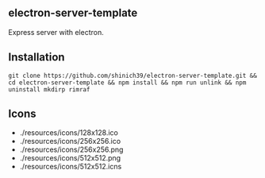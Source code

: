 ## electron-server-template

Express server with electron.

## Installation

```console
git clone https://github.com/shinich39/electron-server-template.git && cd electron-server-template && npm install && npm run unlink && npm uninstall mkdirp rimraf
```

## Icons

- ./resources/icons/128x128.ico
- ./resources/icons/256x256.ico
- ./resources/icons/256x256.png
- ./resources/icons/512x512.png
- ./resources/icons/512x512.icns